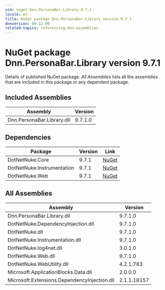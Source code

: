 ```yaml
---
uid: nuget-Dnn.PersonaBar.Library-9.7.1
locale: en
title: NuGet package Dnn.PersonaBar.Library version 9.7.1
dnnversion: 09.12.00
related-topics: referencing-dnn-assemblies
---
```


# NuGet package Dnn.PersonaBar.Library version 9.7.1
Details of published NuGet package.
*All Assemblies* lists all the assemblies that are included in this package or any dependent package.

## Included Assemblies

|Assembly|Version|
|---|---|
|Dnn.PersonaBar.Library.dll|9.7.1.0|

## Dependencies

|Package|Version|Link|
|---|---|---|
|DotNetNuke.Core|9.7.1|[NuGet](https://www.nuget.org/packages/DotNetNuke.Core/9.7.1)|
|DotNetNuke.Instrumentation|9.7.1|[NuGet](https://www.nuget.org/packages/DotNetNuke.Instrumentation/9.7.1)|
|DotNetNuke.Web|9.7.1|[NuGet](https://www.nuget.org/packages/DotNetNuke.Web/9.7.1)|

## All Assemblies

|Assembly|Version|
|---|---|
|Dnn.PersonaBar.Library.dll|9.7.1.0|
|DotNetNuke.DependencyInjection.dll|9.7.1.0|
|DotNetNuke.dll|9.7.1.0|
|DotNetNuke.Instrumentation.dll|9.7.1.0|
|DotNetNuke.log4net.dll|3.0.1.0|
|DotNetNuke.Web.dll|9.7.1.0|
|DotNetNuke.WebUtility.dll|4.2.1.783|
|Microsoft.ApplicationBlocks.Data.dll|2.0.0.0|
|Microsoft.Extensions.DependencyInjection.dll|2.1.1.18157|

